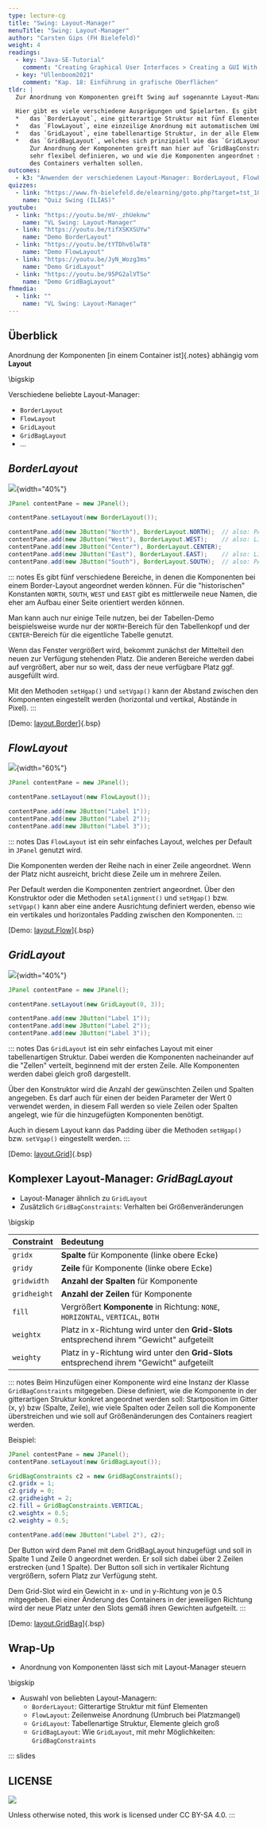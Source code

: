 ```yaml
---
type: lecture-cg
title: "Swing: Layout-Manager"
menuTitle: "Swing: Layout-Manager"
author: "Carsten Gips (FH Bielefeld)"
weight: 4
readings:
  - key: "Java-SE-Tutorial"
    comment: "Creating Graphical User Interfaces > Creating a GUI With Swing"
  - key: "Ullenboom2021"
    comment: "Kap. 18: Einführung in grafische Oberflächen"
tldr: |
  Zur Anordnung von Komponenten greift Swing auf sogenannte Layout-Manager zurück.

  Hier gibt es viele verschiedene Ausprägungen und Spielarten. Es gibt beispielsweise:
  *   das `BorderLayout`, eine gitterartige Struktur mit fünf Elementen,
  *   das `FlowLayout`, eine einzeilige Anordnung mit automatischem Umbruch bei Platzmangel,
  *   das `GridLayout`, eine tabellenartige Struktur, in der alle Elemente gleich groß dargestellt werden, und
  *   das `GridBagLayout`, welches sich prinzipiell wie das `GridLayout` verhält und mehr Möglichkeiten bietet.
      Zur Anordnung der Komponenten greift man hier auf `GridBagConstraints` zurück und kann sehr genau und
      sehr flexibel definieren, wo und wie die Komponenten angeordnet sein sollen und sich bei Größenänderungen
      des Containers verhalten sollen.
outcomes:
  - k3: "Anwenden der verschiedenen Layout-Manager: BorderLayout, FlowLayout, GridLayout, GridBagLayout"
quizzes:
  - link: "https://www.fh-bielefeld.de/elearning/goto.php?target=tst_1085303&client_id=FH-Bielefeld"
    name: "Quiz Swing (ILIAS)"
youtube:
  - link: "https://youtu.be/mV-_zhUeknw"
    name: "VL Swing: Layout-Manager"
  - link: "https://youtu.be/tifXSKXSUYw"
    name: "Demo BorderLayout"
  - link: "https://youtu.be/tYTDhv6lwT8"
    name: "Demo FlowLayout"
  - link: "https://youtu.be/JyN_Wozg3ms"
    name: "Demo GridLayout"
  - link: "https://youtu.be/95PG2alVTSo"
    name: "Demo GridBagLayout"
fhmedia:
  - link: ""
    name: "VL Swing: Layout-Manager"
---
```



## Überblick

Anordnung der Komponenten [in einem Container ist]{.notes} abhängig vom **Layout**

\bigskip

Verschiedene beliebte Layout-Manager:

*   `BorderLayout`
*   `FlowLayout`
*   `GridLayout`
*   `GridBagLayout`
*   ...


## _BorderLayout_

![](images/screenshot-borderlayout.png){width="40%"}

```java
JPanel contentPane = new JPanel();

contentPane.setLayout(new BorderLayout());

contentPane.add(new JButton("North"), BorderLayout.NORTH);  // also: PAGE_START
contentPane.add(new JButton("West"), BorderLayout.WEST);    // also: LINE_START
contentPane.add(new JButton("Center"), BorderLayout.CENTER);
contentPane.add(new JButton("East"), BorderLayout.EAST);    // also: LINE_END
contentPane.add(new JButton("South"), BorderLayout.SOUTH);  // also: PAGE_END
```

::: notes
Es gibt fünf verschiedene Bereiche, in denen die Komponenten bei einem Border-Layout angeordnet
werden können. Für die "historischen" Konstanten `NORTH`, `SOUTH`, `WEST` und `EAST` gibt es
mittlerweile neue Namen, die eher am Aufbau einer Seite orientiert werden können.

Man kann auch nur einige Teile nutzen, bei der Tabellen-Demo beispielsweise wurde nur der
`NORTH`-Bereich für den Tabellenkopf und der `CENTER`-Bereich für die eigentliche Tabelle
genutzt.

Wenn das Fenster vergrößert wird, bekommt zunächst der Mittelteil den neuen zur Verfügung stehenden
Platz. Die anderen Bereiche werden dabei auf vergrößert, aber nur so weit, dass der neue verfügbare
Platz ggf. ausgefüllt wird.

Mit den Methoden `setHgap()` und `setVgap()` kann der Abstand zwischen den Komponenten eingestellt
werden (horizontal und vertikal, Abstände in Pixel).
:::

[Demo: [layout.Border](https://github.com/PM-Dungeon/PM-Lecture/blob/master/markdown/gui/src/layout/Border.java)]{.bsp}


## _FlowLayout_

![](images/screenshot-flowlayout.png){width="60%"}

```java
JPanel contentPane = new JPanel();

contentPane.setLayout(new FlowLayout());

contentPane.add(new JButton("Label 1"));
contentPane.add(new JButton("Label 2"));
contentPane.add(new JButton("Label 3"));
```

::: notes
Das `FlowLayout` ist ein sehr einfaches Layout, welches per Default in `JPanel` genutzt wird.

Die Komponenten werden der Reihe nach in einer Zeile angeordnet. Wenn der Platz nicht ausreicht,
bricht diese Zeile um in mehrere Zeilen.

Per Default werden die Komponenten zentriert angeordnet. Über den Konstruktor oder die Methoden
`setAlignment()` und `setHgap()` bzw. `setVgap()` kann aber eine andere Ausrichtung definiert
werden, ebenso wie ein vertikales und horizontales Padding zwischen den Komponenten.
:::

[Demo: [layout.Flow](https://github.com/PM-Dungeon/PM-Lecture/blob/master/markdown/gui/src/layout/Flow.java)]{.bsp}


## _GridLayout_

![](images/screenshot-gridlayout.png){width="40%"}

```java
JPanel contentPane = new JPanel();

contentPane.setLayout(new GridLayout(0, 3));

contentPane.add(new JButton("Label 1"));
contentPane.add(new JButton("Label 2"));
contentPane.add(new JButton("Label 3"));
```

::: notes
Das `GridLayout` ist ein sehr einfaches Layout mit einer tabellenartigen Struktur. Dabei werden
die Komponenten nacheinander auf die "Zellen" verteilt, beginnend mit der ersten Zeile. Alle
Komponenten werden dabei gleich groß dargestellt.

Über den Konstruktor wird die Anzahl der gewünschten Zeilen und Spalten angegeben. Es darf auch
für einen der beiden Parameter der Wert 0 verwendet werden, in diesem Fall werden so viele Zeilen
oder Spalten angelegt, wie für die hinzugefügten Komponenten benötigt.

Auch in diesem Layout kann das Padding über die Methoden `setHgap()` bzw. `setVgap()` eingestellt
werden.
:::

[Demo: [layout.Grid](https://github.com/PM-Dungeon/PM-Lecture/blob/master/markdown/gui/src/layout/Grid.java)]{.bsp}


## Komplexer Layout-Manager: _GridBagLayout_

*   Layout-Manager ähnlich zu `GridLayout`
*   Zusätzlich `GridBagConstraints`: Verhalten bei Größenveränderungen

\bigskip

| Constraint   | Bedeutung                                                                                 |
|:-------------|:------------------------------------------------------------------------------------------|
| `gridx`      | **Spalte** für Komponente (linke obere Ecke)                                              |
| `gridy`      | **Zeile** für Komponente (linke obere Ecke)                                               |
| `gridwidth`  | **Anzahl der Spalten** für Komponente                                                     |
| `gridheight` | **Anzahl der Zeilen** für Komponente                                                      |
| `fill`       | Vergrößert **Komponente** in  Richtung: `NONE`, `HORIZONTAL`, `VERTICAL`, `BOTH`          |
| `weightx`    | Platz in x-Richtung wird unter den **Grid-Slots** entsprechend ihrem "Gewicht" aufgeteilt |
| `weighty`    | Platz in y-Richtung wird unter den **Grid-Slots** entsprechend ihrem "Gewicht" aufgeteilt |

::: notes
Beim Hinzufügen einer Komponente wird eine Instanz der Klasse `GridBagConstraints` mitgegeben.
Diese definiert, wie die Komponente in der gitterartigen Struktur konkret angeordnet werden soll:
Startposition im Gitter (x, y) bzw (Spalte, Zeile), wie viele Spalten oder Zeilen soll die
Komponente überstreichen und wie soll auf Größenänderungen des Containers reagiert werden.

Beispiel:

```java
JPanel contentPane = new JPanel();
contentPane.setLayout(new GridBagLayout());

GridBagConstraints c2 = new GridBagConstraints();
c2.gridx = 1;
c2.gridy = 0;
c2.gridheight = 2;
c2.fill = GridBagConstraints.VERTICAL;
c2.weightx = 0.5;
c2.weighty = 0.5;

contentPane.add(new JButton("Label 2"), c2);
```

Der Button wird dem Panel mit dem GridBagLayout hinzugefügt und soll in Spalte 1 und Zeile 0
angeordnet werden. Er soll sich dabei über 2 Zeilen erstrecken (und 1 Spalte). Der Button soll
sich in vertikaler Richtung vergrößern, sofern Platz zur Verfügung steht.

Dem Grid-Slot wird ein Gewicht in x- und in y-Richtung von je 0.5 mitgegeben. Bei einer Änderung
des Containers in der jeweiligen Richtung wird der neue Platz unter den Slots gemäß ihren Gewichten
aufgeteilt.
:::

[Demo: [layout.GridBag](https://github.com/PM-Dungeon/PM-Lecture/blob/master/markdown/gui/src/layout/GridBag.java)]{.bsp}


## Wrap-Up

*   Anordnung von Komponenten lässt sich mit Layout-Manager steuern

\bigskip

*   Auswahl von beliebten Layout-Managern:
    *   `BorderLayout`: Gitterartige Struktur mit fünf Elementen
    *   `FlowLayout`: Zeilenweise Anordnung (Umbruch bei Platzmangel)
    *   `GridLayout`: Tabellenartige Struktur, Elemente gleich groß
    *   `GridBagLayout`: Wie `GridLayout`, mit mehr Möglichkeiten: `GridBagConstraints`







<!-- DO NOT REMOVE - THIS IS A LAST SLIDE TO INDICATE THE LICENSE AND POSSIBLE EXCEPTIONS (IMAGES, ...). -->
::: slides
## LICENSE
![](https://licensebuttons.net/l/by-sa/4.0/88x31.png)

Unless otherwise noted, this work is licensed under CC BY-SA 4.0.
:::
